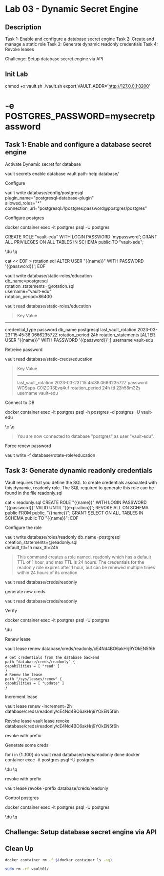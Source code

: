 # Lab 03 - Dynamic Secret Engine

<walkthrough-tutorial-duration duration="25.0"></walkthrough-tutorial-duration>

## Description

Task 1: Enable and configure a database secret engine
Task 2: Create and manage a static role
Task 3: Generate dynamic readonly credentials
Task 4: Revoke leases

Challenge: Setup database secret engine via API

## Init Lab

chmod +x vault.sh
./vault.sh
export VAULT_ADDR='http://127.0.0.1:8200' 
# -e POSTGRES_PASSWORD=mysecretpassword

## Task 1: Enable and configure a database secret engine

Activate Dynamic secret for database

vault secrets enable database
vault path-help database/

Configure 

vault write database/config/postgresql \
plugin_name="postgresql-database-plugin" \
allowed_roles="*" \
connection_url="postgresql://postgres:password@postgres/postgres"

Configure postgres

docker container exec -it postgres psql -U postgres

CREATE ROLE "vault-edu" WITH LOGIN PASSWORD 'mypassword';
GRANT ALL PRIVILEGES ON ALL TABLES IN SCHEMA public TO "vault-edu";

\du
\q

cat << EOF > rotation.sql 
ALTER USER "{{name}}" WITH PASSWORD '{{password}}';
EOF

vault write database/static-roles/education \
db_name=postgresql \
rotation_statements=@rotation.sql \
username="vault-edu" \
rotation_period=86400

vault read database/static-roles/education

> Key                    Value
---                    -----
credential_type        password
db_name                postgresql
last_vault_rotation    2023-03-23T15:45:38.066623572Z
rotation_period        24h
rotation_statements    [ALTER USER "{{name}}" WITH PASSWORD '{{password}}';]
username               vault-edu

Retreive password

vault read database/static-creds/education

> Key                    Value
> ---                    -----
> last_vault_rotation    2023-03-23T15:45:38.066623572Z
> password               WOSapa-C0lZDR3Evq4uf
> rotation_period        24h
> ttl                    23h58m32s
> username               vault-edu

Connect to DB

docker container exec -it postgres psql -h postgres -d postgres -U vault-edu

\c 
\q
> You are now connected to database "postgres" as user "vault-edu".

Force renew password

vault write -f database/rotate-role/education

## Task 3: Generate dynamic readonly credentials

Vault requires that you define the SQL to create credentials associated with this dynamic, readonly role. The SQL required to generate this role can be found in the file
readonly.sql

cat <<EOF > readonly.sql
CREATE ROLE "{{name}}" WITH LOGIN PASSWORD '{{password}}' VALID UNTIL '{{expiration}}';
REVOKE ALL ON SCHEMA public FROM public, "{{name}}";
GRANT SELECT ON ALL TABLES IN SCHEMA public TO "{{name}}";
EOF

Configure the role

vault write database/roles/readonly db_name=postgresql \
creation_statements=@readonly.sql \
default_ttl=1h max_ttl=24h

> This command creates a role named, readonly which has a default TTL of 1 hour, and max TTL is 24 hours. The credentials for the readonly role expires after 1
hour, but can be renewed multiple times within 24 hours of its creation.

vault read database/creds/readonly

generate new creds

vault read database/creds/readonly

Verify

docker container exec -it postgres psql -U postgres

\du

Renew lease

vault lease renew database/creds/readonly/cE4Nd4BO6akHrj9YOkEN5f6h

```hcl
# Get credentials from the database backend
path "database/creds/readonly" {
capabilities = [ "read" ]
}
# Renew the lease
path "/sys/leases/renew" {
capabilities = [ "update" ]
}
```

Increment lease

vault lease renew -increment=2h database/creds/readonly/cE4Nd4BO6akHrj9YOkEN5f6h

Revoke lease
vault lease revoke database/creds/readonly/cE4Nd4BO6akHrj9YOkEN5f6h



revoke with prefix

Generate some creds

for i in {1..100}
do
 vault read database/creds/readonly
done
docker container exec -it postgres psql -U postgres

\du
\q

revoke with prefix

vault lease revoke -prefix database/creds/readonly

Control postgres


docker container exec -it postgres psql -U postgres

\du
\q

## Challenge: Setup database secret engine via API



## Clean Up

```bash
docker container rm -f $(docker container ls -aq)

sudo rm -rf vault01/
```